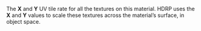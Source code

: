 The **X** and **Y** UV tile rate for all the textures on this material. HDRP uses the **X** and **Y** values to scale these textures across the material’s surface, in object space.